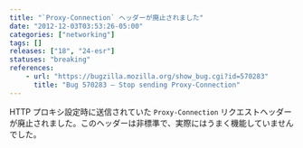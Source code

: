 ```yaml
---
title: "`Proxy-Connection` ヘッダーが廃止されました"
date: "2012-12-03T03:53:26-05:00"
categories: ["networking"]
tags: []
releases: ["18", "24-esr"]
statuses: "breaking"
references:
    - url: "https://bugzilla.mozilla.org/show_bug.cgi?id=570283"
      title: "Bug 570283 – Stop sending Proxy-Connection"
---
```

HTTP プロキシ設定時に送信されていた `Proxy-Connection` リクエストヘッダーが廃止されました。このヘッダーは非標準で、実際にはうまく機能していませんでした。
